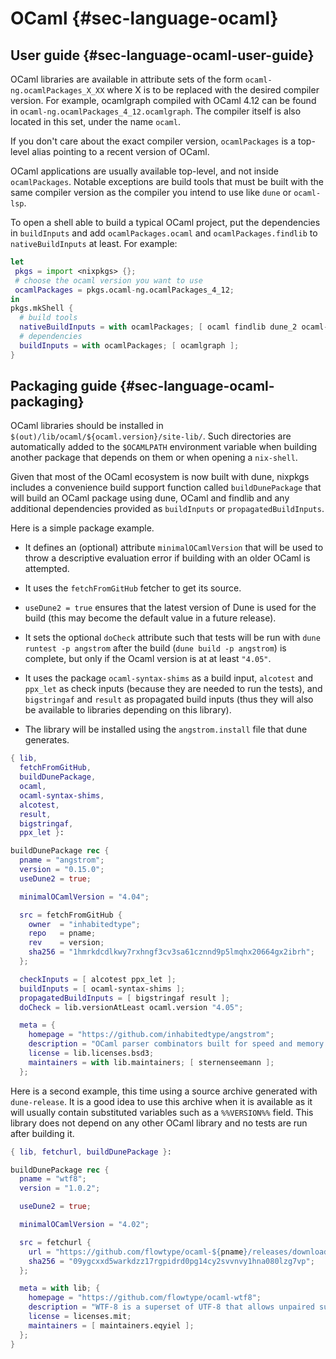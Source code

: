 # OCaml {#sec-language-ocaml}

## User guide {#sec-language-ocaml-user-guide}

OCaml libraries are available in attribute sets of the form `ocaml-ng.ocamlPackages_X_XX` where X is to be replaced with the desired compiler version. For example, ocamlgraph compiled with OCaml 4.12 can be found in `ocaml-ng.ocamlPackages_4_12.ocamlgraph`. The compiler itself is also located in this set, under the name `ocaml`.

If you don't care about the exact compiler version, `ocamlPackages` is a top-level alias pointing to a recent version of OCaml.

OCaml applications are usually available top-level, and not inside `ocamlPackages`. Notable exceptions are build tools that must be built with the same compiler version as the compiler you intend to use like `dune` or `ocaml-lsp`.

To open a shell able to build a typical OCaml project, put the dependencies in `buildInputs` and add `ocamlPackages.ocaml` and `ocamlPackages.findlib` to `nativeBuildInputs` at least.
For example:
```nix
let
 pkgs = import <nixpkgs> {};
 # choose the ocaml version you want to use
 ocamlPackages = pkgs.ocaml-ng.ocamlPackages_4_12;
in
pkgs.mkShell {
  # build tools
  nativeBuildInputs = with ocamlPackages; [ ocaml findlib dune_2 ocaml-lsp ];
  # dependencies
  buildInputs = with ocamlPackages; [ ocamlgraph ];
}
```

## Packaging guide {#sec-language-ocaml-packaging}

OCaml libraries should be installed in `$(out)/lib/ocaml/${ocaml.version}/site-lib/`. Such directories are automatically added to the `$OCAMLPATH` environment variable when building another package that depends on them or when opening a `nix-shell`.

Given that most of the OCaml ecosystem is now built with dune, nixpkgs includes a convenience build support function called `buildDunePackage` that will build an OCaml package using dune, OCaml and findlib and any additional dependencies provided as `buildInputs` or `propagatedBuildInputs`.

Here is a simple package example.

- It defines an (optional) attribute `minimalOCamlVersion` that will be used to
  throw a descriptive evaluation error if building with an older OCaml is
  attempted.

- It uses the `fetchFromGitHub` fetcher to get its source.

- `useDune2 = true` ensures that the latest version of Dune is used for the
  build (this may become the default value in a future release).

- It sets the optional `doCheck` attribute such that tests will be run with
  `dune runtest -p angstrom` after the build (`dune build -p angstrom`) is
  complete, but only if the Ocaml version is at at least `"4.05"`.

- It uses the package `ocaml-syntax-shims` as a build input, `alcotest` and
  `ppx_let` as check inputs (because they are needed to run the tests), and
  `bigstringaf` and `result` as propagated build inputs (thus they will also be
  available to libraries depending on this library).

- The library will be installed using the `angstrom.install` file that dune
  generates.

```nix
{ lib,
  fetchFromGitHub,
  buildDunePackage,
  ocaml,
  ocaml-syntax-shims,
  alcotest,
  result,
  bigstringaf,
  ppx_let }:

buildDunePackage rec {
  pname = "angstrom";
  version = "0.15.0";
  useDune2 = true;

  minimalOCamlVersion = "4.04";

  src = fetchFromGitHub {
    owner  = "inhabitedtype";
    repo   = pname;
    rev    = version;
    sha256 = "1hmrkdcdlkwy7rxhngf3cv3sa61cznnd9p5lmqhx20664gx2ibrh";
  };

  checkInputs = [ alcotest ppx_let ];
  buildInputs = [ ocaml-syntax-shims ];
  propagatedBuildInputs = [ bigstringaf result ];
  doCheck = lib.versionAtLeast ocaml.version "4.05";

  meta = {
    homepage = "https://github.com/inhabitedtype/angstrom";
    description = "OCaml parser combinators built for speed and memory efficiency";
    license = lib.licenses.bsd3;
    maintainers = with lib.maintainers; [ sternenseemann ];
  };
```

Here is a second example, this time using a source archive generated with `dune-release`. It is a good idea to use this archive when it is available as it will usually contain substituted variables such as a `%%VERSION%%` field. This library does not depend on any other OCaml library and no tests are run after building it.

```nix
{ lib, fetchurl, buildDunePackage }:

buildDunePackage rec {
  pname = "wtf8";
  version = "1.0.2";

  useDune2 = true;

  minimalOCamlVersion = "4.02";

  src = fetchurl {
    url = "https://github.com/flowtype/ocaml-${pname}/releases/download/v${version}/${pname}-v${version}.tbz";
    sha256 = "09ygcxxd5warkdzz17rgpidrd0pg14cy2svvnvy1hna080lzg7vp";
  };

  meta = with lib; {
    homepage = "https://github.com/flowtype/ocaml-wtf8";
    description = "WTF-8 is a superset of UTF-8 that allows unpaired surrogates.";
    license = licenses.mit;
    maintainers = [ maintainers.eqyiel ];
  };
}
```
